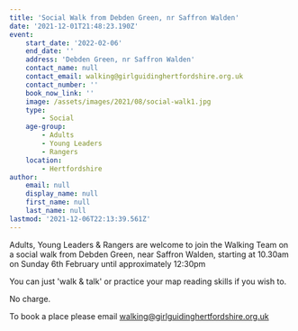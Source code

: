```yaml
---
title: 'Social Walk from Debden Green, nr Saffron Walden'
date: '2021-12-01T21:48:23.190Z'
event:
    start_date: '2022-02-06'
    end_date: ''
    address: 'Debden Green, nr Saffron Walden'
    contact_name: null
    contact_email: walking@girlguidinghertfordshire.org.uk
    contact_number: ''
    book_now_link: ''
    image: /assets/images/2021/08/social-walk1.jpg
    type:
        - Social
    age-group:
        - Adults
        - Young Leaders
        - Rangers
    location:
        - Hertfordshire
author:
    email: null
    display_name: null
    first_name: null
    last_name: null
lastmod: '2021-12-06T22:13:39.561Z'
---
```


 Adults, Young Leaders & Rangers are welcome to join the Walking Team on a social walk from Debden Green, near Saffron Walden, starting at 10.30am on Sunday 6th February until approximately 12:30pm

You can just 'walk & talk' or practice your map reading skills if you wish to.

No charge.

To book a place please email <walking@girlguidinghertfordshire.org.uk>
